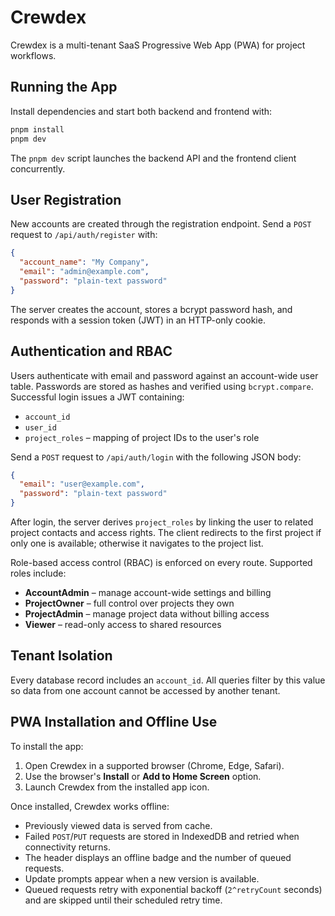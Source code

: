 # Crewdex

Crewdex is a multi-tenant SaaS Progressive Web App (PWA) for project workflows.

## Running the App

Install dependencies and start both backend and frontend with:

```bash
pnpm install
pnpm dev
```

The `pnpm dev` script launches the backend API and the frontend client concurrently.

## User Registration

New accounts are created through the registration endpoint. Send a `POST` request to `/api/auth/register` with:

```json
{
  "account_name": "My Company",
  "email": "admin@example.com",
  "password": "plain-text password"
}
```

The server creates the account, stores a bcrypt password hash, and responds with a session token (JWT) in an HTTP-only cookie.

## Authentication and RBAC

Users authenticate with email and password against an account-wide user table. Passwords are stored as hashes and verified using `bcrypt.compare`. Successful login issues a JWT containing:

- `account_id`
- `user_id`
- `project_roles` – mapping of project IDs to the user's role

Send a `POST` request to `/api/auth/login` with the following JSON body:

```json
{
  "email": "user@example.com",
  "password": "plain-text password"
}
```

After login, the server derives `project_roles` by linking the user to related project contacts and access rights. The client redirects to the first project if only one is available; otherwise it navigates to the project list.

Role-based access control (RBAC) is enforced on every route. Supported roles include:

- **AccountAdmin** – manage account-wide settings and billing
- **ProjectOwner** – full control over projects they own
- **ProjectAdmin** – manage project data without billing access
- **Viewer** – read-only access to shared resources

## Tenant Isolation

Every database record includes an `account_id`. All queries filter by this value so data from one account cannot be accessed by another tenant.

## PWA Installation and Offline Use

To install the app:

1. Open Crewdex in a supported browser (Chrome, Edge, Safari).
2. Use the browser's **Install** or **Add to Home Screen** option.
3. Launch Crewdex from the installed app icon.

Once installed, Crewdex works offline:

- Previously viewed data is served from cache.
- Failed `POST`/`PUT` requests are stored in IndexedDB and retried when
  connectivity returns.
- The header displays an offline badge and the number of queued requests.
- Update prompts appear when a new version is available.
- Queued requests retry with exponential backoff (`2^retryCount` seconds)
  and are skipped until their scheduled retry time.

